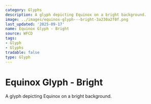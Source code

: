```yaml
---
category: Glyphs
description: A glyph depicting Equinox on a bright background.
image: ../images/equinox-glyph---bright-3a230a2f0f.png
last_updated: '2025-09-17'
name: Equinox Glyph - Bright
source: WFCD
tags:
- Glyph
- Glyphs
tradable: false
type: Glyph
---
```


# Equinox Glyph - Bright

A glyph depicting Equinox on a bright background.

